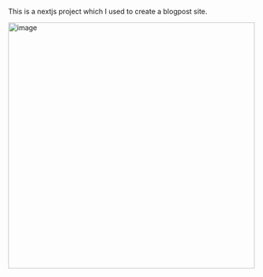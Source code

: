 This is a nextjs project which I used to create a blogpost site.

<img width="499" alt="image" src="https://github.com/itsgauravsaxena/my-blog/assets/3318147/caa9eab6-981d-4a69-aa08-35dcfe5845df">
